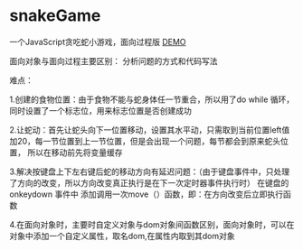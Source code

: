 # snakeGame
一个JavaScript贪吃蛇小游戏，面向过程版
[DEMO](https://dobetterzjl.github.io/snakeGame/贪吃蛇1.0)

面向对象与面向过程主要区别：
分析问题的方式和代码写法

难点：

1.创建的食物位置：由于食物不能与蛇身体任一节重合，所以用了do while 循环，同时设置了一个标志位，用来标志位置是否创建成功

2.让蛇动：首先让蛇头向下一位置移动，设置其水平动，只需取到当前位置left值加20，每一节位置到上一节位置，但是会出现一个问题，每节都会到原来蛇头位置，
所以在移动前先将变量缓存

3.解决按键盘上下左右键后蛇的移动方向有延迟问题：（由于键盘事件中，只处理了方向的改变，所以方向改变真正执行是在下一次定时器事件执行时）
在键盘的onkeydown 事件中 添加调用一次move（）函数，即：在方向改变后立即执行函数

4.在面向对象时，主要时自定义对象与dom对象间函数区别，面向对象时，可以在对象中添加一个自定义属性，取名dom,在属性内取到其dom对象


